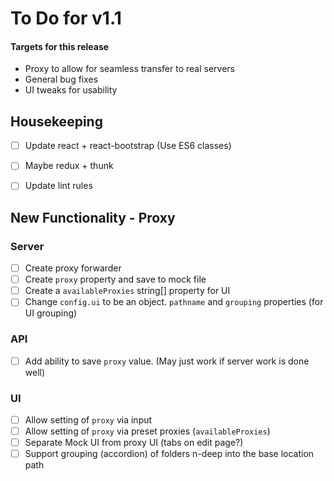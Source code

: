 # To Do for v1.1

#### Targets for this release
- Proxy to allow for seamless transfer to real servers
- General bug fixes
- UI tweaks for usability

## Housekeeping
- [ ] Update react + react-bootstrap (Use ES6 classes)
- [ ] Maybe redux + thunk
- [ ] Update lint rules


## New Functionality - Proxy

### Server
- [ ] Create proxy forwarder
- [ ] Create `proxy` property and save to mock file
- [ ] Create a `availableProxies` string[] property for UI
- [ ] Change `config.ui` to be an object. `pathname` and `grouping` properties (for UI grouping)

### API
- [ ] Add ability to save `proxy` value. (May just work if server work is done well)

### UI
- [ ] Allow setting of `proxy` via input
- [ ] Allow setting of `proxy` via preset proxies (`availableProxies`)
- [ ] Separate Mock UI from proxy UI (tabs on edit page?)
- [ ] Support grouping (accordion) of folders n-deep into the base location path
